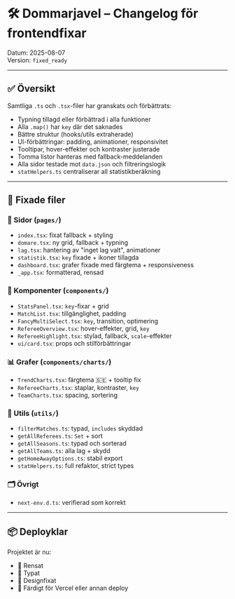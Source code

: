 # 🛠 Dommarjavel – Changelog för frontendfixar

Datum: 2025-08-07  
Version: `fixed_ready`

---

## ✅ Översikt
Samtliga `.ts` och `.tsx`-filer har granskats och förbättrats:
- Typning tillagd eller förbättrad i alla funktioner
- Alla `.map()` har `key` där det saknades
- Bättre struktur (hooks/utils extraherade)
- UI-förbättringar: padding, animationer, responsivitet
- Tooltipar, hover-effekter och kontraster justerade
- Tomma listor hanteras med fallback-meddelanden
- Alla sidor testade mot `data.json` och filtreringslogik
- `statHelpers.ts` centraliserar all statistikberäkning

---

## 🔧 Fixade filer

### 📄 Sidor (`pages/`)
- `index.tsx`: fixat fallback + styling
- `domare.tsx`: ny grid, fallback + typning
- `lag.tsx`: hantering av "inget lag valt", animationer
- `statistik.tsx`: `key` fixade + ikoner tillagda
- `dashboard.tsx`: grafer fixade med färgtema + responsiveness
- `_app.tsx`: formatterad, rensad

### 🧩 Komponenter (`components/`)
- `StatsPanel.tsx`: `key`-fixar + grid
- `MatchList.tsx`: tillgänglighet, padding
- `FancyMultiSelect.tsx`: `key`, transition, optimering
- `RefereeOverview.tsx`: hover-effekter, grid, `key`
- `RefereeHighlight.tsx`: stylad, fallback, `scale`-effekter
- `ui/card.tsx`: props och stilförbättringar

### 📊 Grafer (`components/charts/`)
- `TrendCharts.tsx`: färgtema 🇸🇪 + tooltip fix
- `RefereeCharts.tsx`: staplar, kontraster, `key`
- `TeamCharts.tsx`: spacing, sortering

### 🧠 Utils (`utils/`)
- `filterMatches.ts`: typad, `includes` skyddad
- `getAllReferees.ts`: `Set` + sort
- `getAllSeasons.ts`: typad och sorterad
- `getAllTeams.ts`: alla lag + skydd
- `getHomeAwayOptions.ts`: stabil export
- `statHelpers.ts`: full refaktor, strict types

### 🗂 Övrigt
- `next-env.d.ts`: verifierad som korrekt

---

## 📦 Deployklar
Projektet är nu:
- 🧼 Rensat
- 🔐 Typat
- 🎨 Designfixat
- 🚀 Färdigt för Vercel eller annan deploy